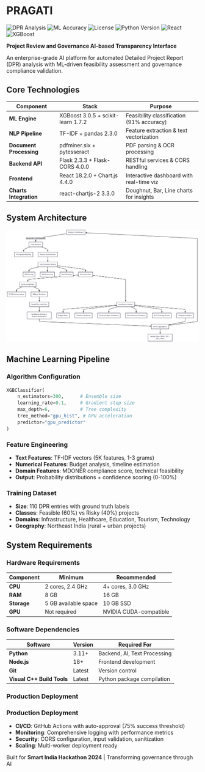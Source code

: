 # PRAGATI

![DPR Analysis](https://img.shields.io/badge/DPR%20Analysis-AI%20Platform-blue)
![ML Accuracy](https://img.shields.io/badge/ML%20Accuracy-91%25-brightgreen)
![License](https://img.shields.io/badge/License-MIT-blue.svg)
![Python Version](https://img.shields.io/badge/Python-3.11+-green)
![React](https://img.shields.io/badge/React-18.2.0-61dafb)
![XGBoost](https://img.shields.io/badge/XGBoost-3.0.5-orange)

**Project Review and Governance AI-based Transparency Interface**

An enterprise-grade AI platform for automated Detailed Project Report (DPR) analysis with ML-driven feasibility assessment and governance compliance validation.

## Core Technologies

| Component | Stack | Purpose |
|-----------|-------|---------|
| **ML Engine** | XGBoost 3.0.5 + scikit-learn 1.7.2 | Feasibility classification (91% accuracy) |
| **NLP Pipeline** | TF-IDF + pandas 2.3.0 | Feature extraction & text vectorization |
| **Document Processing** | pdfminer.six + pytesseract | PDF parsing & OCR processing |
| **Backend API** | Flask 2.3.3 + Flask-CORS 4.0.0 | RESTful services & CORS handling |
| **Frontend** | React 18.2.0 + Chart.js 4.4.0 | Interactive dashboard with real-time viz |
| **Charts Integration** | react-chartjs-2 3.3.0 | Doughnut, Bar, Line charts for insights |


## System Architecture

<img src="./assets/Mermaid%20Chart%20-%20Create%20complex%2C%20visual%20diagrams%20with%20text.%20A%20smarter%20way%20of%20creating%20diagrams.-2025-09-25-105253.png" alt="System Architecture Diagram" width="800">


## Machine Learning Pipeline

### Algorithm Configuration
```python
XGBClassifier(
    n_estimators=300,      # Ensemble size
    learning_rate=0.1,     # Gradient step size
    max_depth=6,           # Tree complexity
    tree_method="gpu_hist", # GPU acceleration
    predictor="gpu_predictor"
)
```

### Feature Engineering
- **Text Features**: TF-IDF vectors (5K features, 1-3 grams)
- **Numerical Features**: Budget analysis, timeline estimation
- **Domain Features**: MDONER compliance score, technical feasibility
- **Output**: Probability distributions + confidence scoring (0-100%)

### Training Dataset
- **Size**: 110 DPR entries with ground truth labels
- **Classes**: Feasible (60%) vs Risky (40%) projects
- **Domains**: Infrastructure, Healthcare, Education, Tourism, Technology
- **Geography**: Northeast India (rural + urban projects)

## System Requirements

### Hardware Requirements
| Component | Minimum | Recommended |
|-----------|---------|-------------|
| **CPU** | 2 cores, 2.4 GHz | 4+ cores, 3.0 GHz |
| **RAM** | 8 GB | 16 GB |
| **Storage** | 5 GB available space | 10 GB SSD |
| **GPU** | Not required | NVIDIA CUDA-compatible |

### Software Dependencies
| Software | Version | Required For |
|----------|---------|-------------|
| **Python** | 3.11+ | Backend, AI, Text Processing |
| **Node.js** | 18+ | Frontend development |
| **Git** | Latest | Version control |
| **Visual C++ Build Tools** | Latest | Python package compilation |



### Production Deployment

### Production Deployment
- **CI/CD**: GitHub Actions with auto-approval (75% success threshold)
- **Monitoring**: Comprehensive logging with performance metrics
- **Security**: CORS configuration, input validation, sanitization
- **Scaling**: Multi-worker deployment ready

Built for **Smart India Hackathon 2024** | Transforming governance through AI
